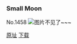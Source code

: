 ### Small Moon
No.1458
![图片不见了~~~](https://imgs.xkcd.com/comics/small_moon.png)

[原址](https://xkcd.com//1458) [下载](https://imgs.xkcd.com/comics/small_moon.png)

